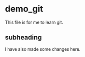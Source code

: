 # demo_git

This file is for me to learn git. 

## subheading


I have also made some changes here. 